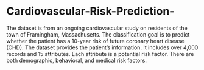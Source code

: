 # Cardiovascular-Risk-Prediction-
The dataset is from an ongoing cardiovascular study on residents of the town of Framingham, Massachusetts. The classification goal is to predict whether the patient has a 10-year risk of future coronary heart disease (CHD). The dataset provides the patient’s information. It includes over 4,000 records and 15 attributes. Each attribute is a potential risk factor. There are both demographic, behavioral, and medical risk factors.

